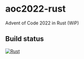 # aoc2022-rust

Advent of Code 2022 in Rust (WiP)

## Build status

[![Rust](https://github.com/klaeufer/aoc2022-rust/actions/workflows/rust.yml/badge.svg)](https://github.com/klaeufer/aoc2022-rust/actions/workflows/rust.yml)
